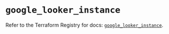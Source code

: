 # `google_looker_instance`

Refer to the Terraform Registry for docs: [`google_looker_instance`](https://registry.terraform.io/providers/hashicorp/google-beta/6.36.1/docs/resources/google_looker_instance).
